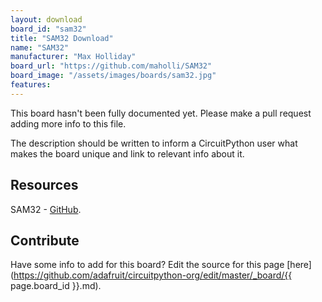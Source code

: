 ```yaml
---
layout: download
board_id: "sam32"
title: "SAM32 Download"
name: "SAM32"
manufacturer: "Max Holliday"
board_url: "https://github.com/maholli/SAM32"
board_image: "/assets/images/boards/sam32.jpg"
features:
---
```


This board hasn't been fully documented yet. Please make a pull request adding more info to this file.

The description should be written to inform a CircuitPython user what makes the board unique and link to relevant info about it.

## Resources
SAM32 - [GitHub](https://github.com/maholli/SAM32).

## Contribute

Have some info to add for this board? Edit the source for this page [here](https://github.com/adafruit/circuitpython-org/edit/master/_board/{{ page.board_id }}.md).
